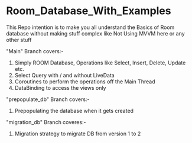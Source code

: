 # Room_Database_With_Examples

This Repo intention is to make you all understand the Basics of Room database without making stuff complex like Not Using MVVM here or any other stuff

"Main" Branch covers:-

1. Simply ROOM Database, Operations like Select, Insert, Delete, Update etc.
2. Select Query with / and without LiveData
3. Coroutines to perform the operations off the Main Thread
4. DataBinding to access the views only

"prepopulate_db" Branch covers:-

1. Prepopulating the database when it gets created

"migration_db" Branch coveres:-

1. Migration strategy to migrate DB from version 1 to 2
